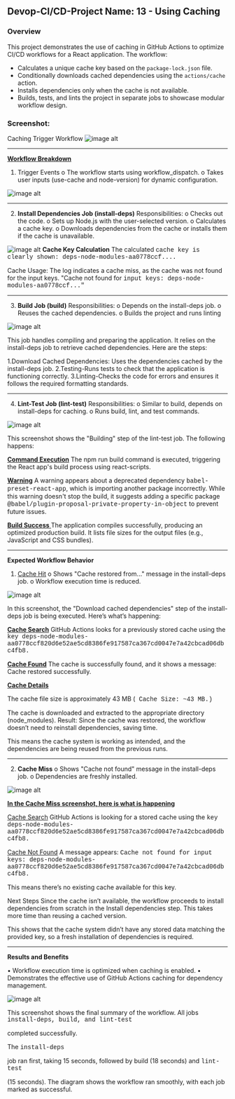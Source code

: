 ## Devop-CI/CD-Project Name: 13 - Using Caching

### Overview

This project demonstrates the use of caching in GitHub Actions to optimize CI/CD workflows for a React application. The workflow:
- Calculates a unique cache key based on the `package-lock.json` file.
- Conditionally downloads cached dependencies using the `actions/cache` action.
- Installs dependencies only when the cache is not available.
- Builds, tests, and lints the project in separate jobs to showcase modular workflow design.

### Screenshot: 

Caching Trigger Workflow
![image alt](caching-yamal-code.png)


----------------------------------------------

<u>**Workflow Breakdown**</u>  

1. Trigger Events
o	The workflow starts using workflow_dispatch.
o	Takes user inputs (use-cache and node-version) for dynamic configuration.

![image alt](caching-trigger-workflow.png)

----------------------------------------------


2.	**Install Dependencies Job (install-deps)**
Responsibilities:
o	Checks out the code.
o	Sets up Node.js with the user-selected version.
o	Calculates a cache key.
o	Downloads dependencies from the cache or installs them if the cache is unavailable.

![image alt](caching-install-dep.png)
**Cache Key Calculation**
The calculated <span style="font-family: 'Courier New', Courier monospace;">cache key is clearly shown:
deps-node-modules-aa0778ccf....

Cache Usage: The log indicates a cache miss, as the cache was not found for the input keys.
"Cache not found for <span style="font-family: 'Courier New', Courier monospace;"> input keys: deps-node-modules-aa0778ccf..."

------------------------------------------------
3.	**Build Job (build)**
Responsibilities:
o	Depends on the install-deps job.
o	Reuses the cached dependencies.
o	Builds the project and runs linting

![image alt](caching-build-job.png)


This job handles compiling and preparing the application. It relies on the install-deps job to retrieve cached dependencies. Here are the steps:

1.Download Cached Dependencies: Uses the dependencies cached by the install-deps job.
2.Testing-Runs tests to check that the application is functioning correctly.
3.Linting-Checks the code for errors and ensures it follows the required formatting standards.

------------------------------------------------
4.	**Lint-Test Job (lint-test)**
Responsibilities:
o	Similar to build, depends on install-deps for caching.
o	Runs build, lint, and test commands.

![image alt](caching-lin-test.png) 

This screenshot shows the "Building" step of the lint-test job. The following happens:

<u>**Command Execution**</u>
The npm run build command is executed, triggering the React app's build process using react-scripts.

<u>**Warning**</u>
A warning appears about a deprecated dependency <span style="font-family: 'Courier New', Courier, monospace;">babel-preset-react-app</span>, which is importing another package incorrectly. While this warning doesn't stop the build, it suggests adding a specific package <span style="font-family: 'Courier New', Courier, monospace;">@babel/plugin-proposal-private-property-in-object</span> to prevent future issues.

<u>**Build Success** </u>
The application compiles successfully, producing an optimized production build. It lists file sizes for the output files (e.g., JavaScript and CSS bundles).

-------------------------------------------------
**Expected Workflow Behavior**
1.	<u>Cache Hit</u>
o	Shows "Cache restored from..." message in the install-deps job.
o	Workflow execution time is reduced.

![image alt](cache-hit-workflow.png) 

In this screenshot, the "Download cached dependencies" step of the install-deps job is being executed. Here’s what’s happening:

<u>**Cache Search**</u>
GitHub Actions looks for a previously stored cache using the <span style="font-family: 'Courier New', Courier monospace;"> key deps-node-modules-aa0778ccf820d6e52ae5cd8386fe917587ca367cd0047e7a42cbcad06dbc4fb8.

<u>**Cache Found**</u>
The cache is successfully found, and it shows a message:
Cache restored successfully.

<u>**Cache Details**</u>

The cache file size is approximately 43 MB (<span style="font-family: 'Courier New', Courier monospace;"> Cache Size: ~43 MB.)

The cache is downloaded and extracted to the appropriate directory (node_modules).
Result:
Since the cache was restored, the workflow doesn’t need to reinstall dependencies, saving time.

This means the cache system is working as intended, and the dependencies are being reused from the previous runs.

---------------------------------------------------------

2.	**Cache Miss**
o	Shows "Cache not found" message in the install-deps job.
o	Dependencies are freshly installed.

![image alt](cache-miss-workflow.png)

**<u>In the Cache Miss screenshot, here is what is happening</u>**

<u>Cache Search</u>
GitHub Actions is looking for a stored cache using the <span style="font-family: 'Courier New', Courier monospace;"> key deps-node-modules-aa0778ccf820d6e52ae5cd8386fe917587ca367cd0047e7a42cbcad06dbc4fb8.

<u>Cache Not Found</u>
A message appears:
<span style="font-family: 'Courier New', Courier monospace;"> Cache not found for input keys: deps-node-modules-aa0778ccf820d6e52ae5cd8386fe917587ca367cd0047e7a42cbcad06dbc4fb8.

This means there’s no existing cache available for this key.

Next Steps
Since the cache isn’t available, the workflow proceeds to install dependencies from scratch in the Install dependencies step. This takes more time than reusing a cached version.

This shows that the cache system didn’t have any stored data matching the provided key, so a fresh installation of dependencies is required.

---------------------------------------------------
**Results and Benefits**

•	Workflow execution time is optimized when caching is enabled.
•	Demonstrates the effective use of GitHub Actions caching for dependency management.

![image alt](caching-enabled.png)

This screenshot shows the final summary of the workflow. All jobs <span style="font-family: 'Courier New', Courier monospace;"> install-deps, build, and lint-test 

completed successfully. 

The <span style="font-family: 'Courier New', Courier monospace;">install-deps  

job ran first, taking 15 seconds, followed by build (18 seconds) 
and <span style="font-family: 'Courier New', Courier monospace;"> lint-test 

(15 seconds). The diagram shows the workflow ran smoothly, with each job marked as successful.

